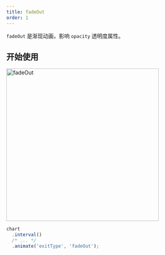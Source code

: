 ```yaml
---
title: fadeOut
order: 1
---
```


`fadeOut` 是渐现动画，影响 `opacity` 透明度属性。

## 开始使用

<img alt="fadeOut" src="https://gw.alipayobjects.com/mdn/rms_f5c722/afts/img/A*s4Y4S5JJ6WEAAAAAAAAAAABkARQnAQ" width="400" />

```ts
chart
  .interval()
  /* ... */
  .animate('exitType', 'fadeOut');
```
